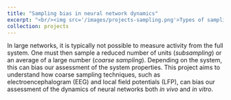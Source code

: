 ```yaml
---
title: "Sampling bias in neural network dynamics"
excerpt: "<br/><img src='/images/projects-sampling.png'>Types of sampling in large networks."
collection: projects
---
```


In large networks, it is typically not possible to measure activity from the full system. One must then sample a reduced number of units (*subsampling*) or an average of a large number (*coarse sampling*). Depending on the system, this can bias our assessment of the system properties. This project aims to understand how coarse sampling techniques, such as electroencephalogram (EEG) and local field potentials (LFP), can bias our assessment of the dynamics of neural networks both *in vivo* and *in vitro*.
